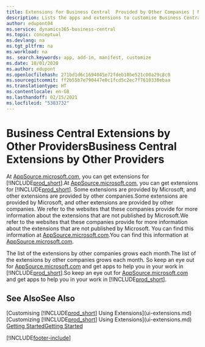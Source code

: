 ```yaml
---
title: Extensions for Business Central  Provided by Other Companies | Microsoft Docs
description: Lists the apps and extensions to customise Business Central  provided by other companies.
author: edupont04
ms.service: dynamics365-business-central
ms.topic: conceptual
ms.devlang: na
ms.tgt_pltfrm: na
ms.workload: na
ms. search.keywords: app, add-in, manifest, customize
ms.date: 10/01/2020
ms.author: edupont
ms.openlocfilehash: 271bd1d6c1694045e72fdeb10be521c00a29c8c0
ms.sourcegitcommit: ff2b55b7e790447e0c1fcd5c2ec7f7610338ebaa
ms.translationtype: HT
ms.contentlocale: en-GB
ms.lasthandoff: 02/15/2021
ms.locfileid: "5383732"
---
```

# <a name="business-central-extensions-by-other-providers"></a><span data-ttu-id="6fd02-103">Business Central Extensions by Other Providers</span><span class="sxs-lookup"><span data-stu-id="6fd02-103">Business Central Extensions by Other Providers</span></span>

<span data-ttu-id="6fd02-104">At [AppSource.microsoft.com](https://appsource.microsoft.com/), you can get extensions for [!INCLUDE[prod_short](includes/prod_short.md)].</span><span class="sxs-lookup"><span data-stu-id="6fd02-104">At [AppSource.microsoft.com](https://appsource.microsoft.com/), you can get extensions for [!INCLUDE[prod_short](includes/prod_short.md)].</span></span> <span data-ttu-id="6fd02-105">Some extensions are provided by Microsoft, and other extensions are provided by other companies.</span><span class="sxs-lookup"><span data-stu-id="6fd02-105">Some extensions are provided by Microsoft, and other extensions are provided by other companies.</span></span> <span data-ttu-id="6fd02-106">We refer to the websites that these companies provide for more information about the extensions that are not published by Microsoft.</span><span class="sxs-lookup"><span data-stu-id="6fd02-106">We refer to the websites that these companies provide for more information about the extensions that are not published by Microsoft.</span></span> <span data-ttu-id="6fd02-107">You can find this information at [AppSource.microsoft.com](https://go.microsoft.com/fwlink/?linkid=2081646).</span><span class="sxs-lookup"><span data-stu-id="6fd02-107">You can find this information at [AppSource.microsoft.com](https://go.microsoft.com/fwlink/?linkid=2081646).</span></span>  

<span data-ttu-id="6fd02-108">The list of the extensions by other companies grows each month.</span><span class="sxs-lookup"><span data-stu-id="6fd02-108">The list of the extensions by other companies grows each month.</span></span> <span data-ttu-id="6fd02-109">So keep an eye out for [AppSource.microsoft.com](https://go.microsoft.com/fwlink/?linkid=2081646) and get apps to help you in your work in [!INCLUDE[prod_short](includes/prod_short.md)].</span><span class="sxs-lookup"><span data-stu-id="6fd02-109">So keep an eye out for [AppSource.microsoft.com](https://go.microsoft.com/fwlink/?linkid=2081646) and get apps to help you in your work in [!INCLUDE[prod_short](includes/prod_short.md)].</span></span>  

## <a name="see-also"></a><span data-ttu-id="6fd02-110">See Also</span><span class="sxs-lookup"><span data-stu-id="6fd02-110">See Also</span></span>

<span data-ttu-id="6fd02-111">[Customising [!INCLUDE[prod_short](includes/prod_short.md)] Using Extensions](ui-extensions.md)</span><span class="sxs-lookup"><span data-stu-id="6fd02-111">[Customizing [!INCLUDE[prod_short](includes/prod_short.md)] Using Extensions](ui-extensions.md)</span></span>  
[<span data-ttu-id="6fd02-112">Getting Started</span><span class="sxs-lookup"><span data-stu-id="6fd02-112">Getting Started</span></span>](product-get-started.md)  


[!INCLUDE[footer-include](includes/footer-banner.md)]
